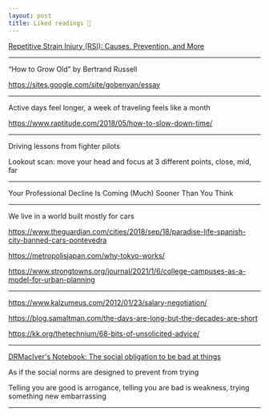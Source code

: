```yaml
---
layout: post
title: Liked readings 🔖
--- 
```



[Repetitive Strain Injury (RSI): Causes, Prevention, and More](https://www.healthline.com/health/repetitive-strain-injury)


---

“How to Grow Old” by Bertrand Russell

<https://sites.google.com/site/gobenyan/essay>

---

Active days feel longer, a week of traveling feels like a month 

<https://www.raptitude.com/2018/05/how-to-slow-down-time/>

---

Driving lessons from fighter pilots 

Lookout scan: move your head and focus at 3 different points, close, mid, far 

---

Your Professional Decline Is Coming (Much) Sooner Than You Think

---

We live in a world built mostly for cars 

<https://www.theguardian.com/cities/2018/sep/18/paradise-life-spanish-city-banned-cars-pontevedra>

<https://metropolisjapan.com/why-tokyo-works/>

<https://www.strongtowns.org/journal/2021/1/6/college-campuses-as-a-model-for-urban-planning>

---


<https://www.kalzumeus.com/2012/01/23/salary-negotiation/>

<https://blog.samaltman.com/the-days-are-long-but-the-decades-are-short>

<https://kk.org/thetechnium/68-bits-of-unsolicited-advice/>


---

[DRMacIver's Notebook: The social obligation to be bad at things](https://notebook.drmaciver.com/posts/2020-02-29-10:30.html)

As if the social norms are designed to prevent from trying 

Telling you are good is arrogance, telling you are bad is weakness, trying something new embarrassing 

---






